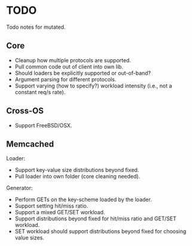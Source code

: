 # TODO

Todo notes for mutated.

## Core

* Cleanup how multiple protocols are supported.
* Pull common code out of client into own lib.
* Should loaders be explicitly supported or out-of-band?
* Argument parsing for different protocols.
* Support varying (how to specify?) workload intensity (i.e., not a constant
  req/s rate).

## Cross-OS

* Support FreeBSD/OSX.

## Memcached

Loader:
* Support key-value size distributions beyond fixed.
* Pull loader into own folder (core cleaning needed).

Generator:
* Perform GETs on the key-scheme loaded by the loader.
* Support setting hit/miss ratio.
* Support a mixed GET/SET workload.
* Support distributions beyond fixed for hit/miss ratio and GET/SET workload.
* SET workload should support distributions beyond fixed for choosing value
  sizes.

